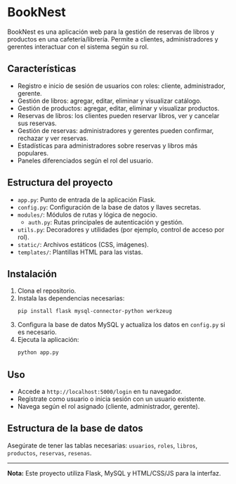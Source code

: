 # BookNest

BookNest es una aplicación web para la gestión de reservas de libros y productos en una cafetería/librería. Permite a clientes, administradores y gerentes interactuar con el sistema según su rol.

## Características

- Registro e inicio de sesión de usuarios con roles: cliente, administrador, gerente.
- Gestión de libros: agregar, editar, eliminar y visualizar catálogo.
- Gestión de productos: agregar, editar, eliminar y visualizar productos.
- Reservas de libros: los clientes pueden reservar libros, ver y cancelar sus reservas.
- Gestión de reservas: administradores y gerentes pueden confirmar, rechazar y ver reservas.
- Estadísticas para administradores sobre reservas y libros más populares.
- Paneles diferenciados según el rol del usuario.

## Estructura del proyecto

- `app.py`: Punto de entrada de la aplicación Flask.
- `config.py`: Configuración de la base de datos y llaves secretas.
- `modules/`: Módulos de rutas y lógica de negocio.
  - `auth.py`: Rutas principales de autenticación y gestión.
- `utils.py`: Decoradores y utilidades (por ejemplo, control de acceso por rol).
- `static/`: Archivos estáticos (CSS, imágenes).
- `templates/`: Plantillas HTML para las vistas.

## Instalación

1. Clona el repositorio.
2. Instala las dependencias necesarias:
   ```sh
   pip install flask mysql-connector-python werkzeug
   ```
3. Configura la base de datos MySQL y actualiza los datos en `config.py` si es necesario.
4. Ejecuta la aplicación:
   ```sh
   python app.py
   ```

## Uso

- Accede a `http://localhost:5000/login` en tu navegador.
- Regístrate como usuario o inicia sesión con un usuario existente.
- Navega según el rol asignado (cliente, administrador, gerente).

## Estructura de la base de datos

Asegúrate de tener las tablas necesarias: `usuarios`, `roles`, `libros`, `productos`, `reservas`, `resenas`.

---

**Nota:** Este proyecto utiliza Flask, MySQL y HTML/CSS/JS para la interfaz.
